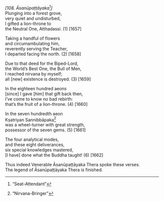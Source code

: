 *\[108. Āsanūpaṭṭāyaka*[^1]*\]*  
Plunging into a forest grove,  
very quiet and undisturbed,  
I gifted a lion-throne to  
the Neutral One, Atthadassi. (1) \[1657\]

Taking a handful of flowers  
and circumambulating him,  
reverently serving the Teacher,  
I departed facing the north. (2) \[1658\]

Due to that deed for the Biped-Lord,  
the World’s Best One, the Bull of Men,  
I reached nirvana by myself;  
all \[new\] existence is destroyed. (3) \[1659\]

In the eighteen hundred aeons  
\[since\] I gave \[him\] that gift back then,  
I’ve come to know no bad rebirth:  
that’s the fruit of a lion-throne. (4) \[1660\]

In the seven hundredth aeon  
Kṣatriyan Sannibbāpaka[^2]  
was a wheel-turner with great strength,  
possessor of the seven gems. (5) \[1661\]

The four analytical modes,  
and these eight deliverances,  
six special knowledges mastered,  
\[I have\] done what the Buddha taught! (6) \[1662\]

Thus indeed Venerable Āsanūpaṭṭāyaka Thera spoke these verses.  
The legend of Āsanūpaṭṭāyaka Thera is finished.

[^1]: “Seat-Attendant”

[^2]: “Nirvana-Bringer”
